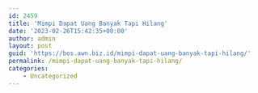 ```yaml
---
id: 2459
title: 'Mimpi Dapat Uang Banyak Tapi Hilang'
date: '2023-02-26T15:42:35+00:00'
author: admin
layout: post
guid: 'https://bos.awn.biz.id/mimpi-dapat-uang-banyak-tapi-hilang/'
permalink: /mimpi-dapat-uang-banyak-tapi-hilang/
categories:
    - Uncategorized
---
```


